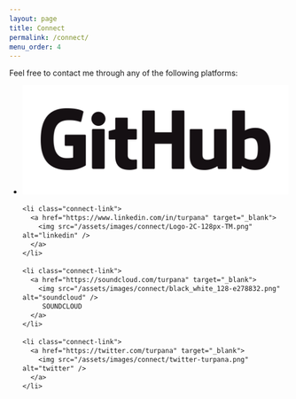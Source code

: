 ```yaml
---
layout: page
title: Connect
permalink: /connect/
menu_order: 4
---
```


<div class="page-connect">
  <p>Feel free to contact me through any of the following platforms:</p>
  <ul class="connect-links">
    <li class="connect-link">
      <a href="https://github.com/turpana" target="_blank">
        <img src="/assets/images/connect/GitHub_Logo.png" alt="github" />
      </a>
    </li>

    <li class="connect-link">
      <a href="https://www.linkedin.com/in/turpana" target="_blank">
        <img src="/assets/images/connect/Logo-2C-128px-TM.png" alt="linkedin" />
      </a>
    </li>

    <li class="connect-link">
      <a href="https://soundcloud.com/turpana" target="_blank">
        <img src="/assets/images/connect/black_white_128-e278832.png" alt="soundcloud" />
         SOUNDCLOUD
      </a>
    </li>

    <li class="connect-link">
      <a href="https://twitter.com/turpana" target="_blank">
        <img src="/assets/images/connect/twitter-turpana.png" alt="twitter" />
      </a>
    </li>
  </ul>
</div>
